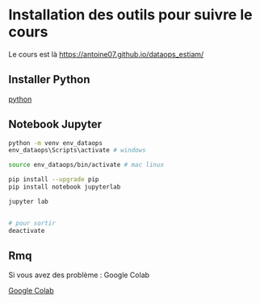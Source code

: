 # Installation des outils pour suivre le cours

Le cours est là https://antoine07.github.io/dataops_estiam/

## Installer Python 

[python](https://www.python.org/downloads/)


## Notebook Jupyter

```bash
python -m venv env_dataops
env_dataops\Scripts\activate # windows

source env_dataops/bin/activate # mac linux

pip install --upgrade pip
pip install notebook jupyterlab

jupyter lab


# pour sortir 
deactivate
```

## Rmq 

Si vous avez des problème : Google Colab

[Google Colab](https://colab.research.google.com)